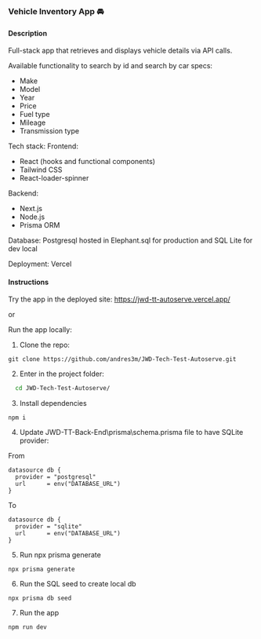 ### Vehicle Inventory App 🚘

#### **Description**

Full-stack app that retrieves and displays vehicle details via API calls. 

Available functionality to search by id and search by car specs:
- Make
- Model
- Year
- Price
- Fuel type
- Mileage
- Transmission type

Tech stack:
Frontend:
- React (hooks and functional components)
- Tailwind CSS
- React-loader-spinner

Backend:
- Next.js
- Node.js
- Prisma ORM

Database: Postgresql hosted in Elephant.sql for production and SQL Lite for dev local

Deployment: Vercel


#### **Instructions**

Try the app in the deployed site: https://jwd-tt-autoserve.vercel.app/

or

Run the app locally:

1. Clone the repo:
```
git clone https://github.com/andres3m/JWD-Tech-Test-Autoserve.git
```
2. Enter in the project folder:
```bash
  cd JWD-Tech-Test-Autoserve/
```
3. Install dependencies
```
npm i
```
4. Update JWD-TT-Back-End\prisma\schema.prisma file to have SQLite provider:

From
```
datasource db {
  provider = "postgresql"
  url      = env("DATABASE_URL")
}
```
To
```
datasource db {
  provider = "sqlite"
  url      = env("DATABASE_URL")
}
```
5. Run npx prisma generate
```
npx prisma generate
```
6. Run the SQL seed to create local db
```
npx prisma db seed
```
7. Run the app
```
npm run dev
```
